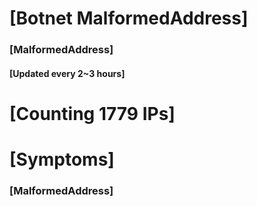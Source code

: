 # [Botnet MalformedAddress]
### [MalformedAddress]
#### [Updated every 2~3 hours]

# [Counting 1779 IPs]

# [Symptoms] 
###   [MalformedAddress]
